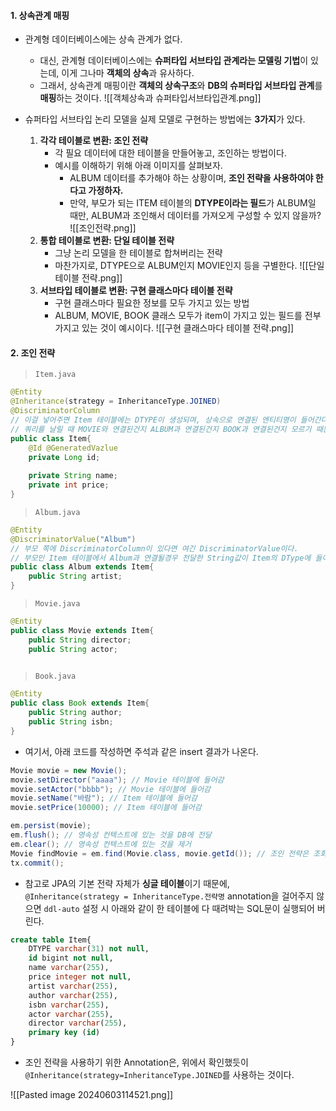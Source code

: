 
#### 1. 상속관계 매핑

- 관계형 데이터베이스에는 상속 관계가 없다.
	- 대신, 관계형 데이터베이스에는 **슈퍼타입 서브타입 관계라는 모델링 기법**이 있는데, 이게 그나마 **객체의 상속**과 유사하다.
	- 그래서, 상속관계 매핑이란 **객체의 상속구조**와 **DB의 슈퍼타입 서브타입 관계**를 **매핑**하는 것이다.
![[객체상속과 슈퍼타입서브타입관계.png]]

- 슈퍼타입 서브타입 논리 모델을 실제 모델로 구현하는 방법에는 **3가지**가 있다.
	1. **각각 테이블로 변환: 조인 전략**
		- 각 필요 데이터에 대한 테이블을 만들어놓고, 조인하는 방법이다.
		- 예시를 이해하기 위해 아래 이미지를 살펴보자. 
			- ALBUM 데이터를 추가해야 하는 상황이며, **조인 전략을 사용하여야 한다고 가정하자.**
			- 만약, 부모가 되는 ITEM 테이블의 **DTYPE이라는 필드**가 ALBUM일 때만, ALBUM과 조인해서 데이터를 가져오게 구성할 수 있지 않을까?
	![[조인전략.png]]
	2. **통합 테이블로 변환: 단일 테이블 전략**
		- 그냥 논리 모델을 한 테이블로 합쳐버리는 전략
		- 마찬가지로, DTYPE으로 ALBUM인지 MOVIE인지 등을 구별한다.
	   ![[단일 테이블 전략.png]]
	3. **서브타입 테이블로 변환: 구현 클래스마다 테이블 전략**
		- 구현 클래스마다 필요한 정보를 모두 가지고 있는 방법
		- ALBUM, MOVIE, BOOK 클래스 모두가 item이 가지고 있는 필드를 전부 가지고 있는 것이 예시이다.
	![[구현 클래스마다 테이블 전략.png]]


#### 2. 조인 전략

> `Item.java`
```java
@Entity
@Inheritance(strategy = InheritanceType.JOINED)
@DiscriminatorColumn 
// 이걸 넣어주면 Item 테이블에는 DTYPE이 생성되며, 상속으로 연결된 엔티티명이 들어간다.
// 쿼리를 날릴 때 MOVIE와 연결된건지 ALBUM과 연결된건지 BOOK과 연결된건지 모르기 때문에 꼭 관례상 넣어줘야 좋다.
public class Item{
	@Id @GeneratedVazlue
	private Long id;
	
	private String name;
	private int price;
}
```

> `Album.java`
```java
@Entity
@DiscriminatorValue("Album") 
// 부모 쪽에 DiscriminatorColumn이 있다면 여긴 DiscriminatorValue이다.
// 부모인 Item 테이블에서 Album과 연결될경우 전달한 String값이 Item의 DType에 들어간다. (default는 엔티티)
public class Album extends Item{
	public String artist;
}
```

> `Movie.java`
```java
@Entity
public class Movie extends Item{
	public String director;
	public String actor;
	
```

> `Book.java`
```java
@Entity
public class Book extends Item{
	public String author;
	public String isbn;
}
```

- 여기서, 아래 코드를 작성하면 주석과 같은 insert 결과가 나온다.
```java
Movie movie = new Movie();
movie.setDirector("aaaa"); // Movie 테이블에 들어감
movie.setActor("bbbb"); // Movie 테이블에 들어감
movie.setName("바람"); // Item 테이블에 들어감
movie.setPrice(10000); // Item 테이블에 들어감

em.persist(movie);
em.flush(); // 영속성 컨텍스트에 있는 것을 DB에 전달
em.clear(); // 영속성 컨텍스트에 있는 것을 제거
Movie findMovie = em.find(Movie.class, movie.getId()); // 조인 전략은 조회할 때, JOIN하여 가져옴
tx.commit();
```

- 참고로 JPA의 기본 전략 자체가 **싱글 테이블**이기 때문에, `@Inheritance(strategy = InheritanceType.전략명` annotation을 걸어주지 않으면 `ddl-auto` 설정 시 아래와 같이 한 테이블에 다 때려박는 SQL문이 실행되어 버린다.
```sql
create table Item{
	DTYPE varchar(31) not null,
	id bigint not null,
	name varchar(255),
	price integer not null,
	artist varchar(255),
	author varchar(255),
	isbn varchar(255),
	actor varchar(255),
	director varchar(255),
	primary key (id)
}
```

- 조인 전략을 사용하기 위한 Annotation은, 위에서 확인했듯이 `@Inheritance(strategy=InheritanceType.JOINED`를 사용하는 것이다.

![[Pasted image 20240603114521.png]]